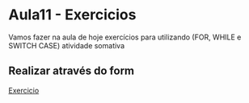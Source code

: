 # Aula11 - Exercicios


Vamos fazer na aula de hoje exercícios para utilizando (FOR, WHILE e SWITCH CASE) atividade somativa

## Realizar através do form

[Exercicio](https://forms.gle/e7bRoPuC9Jn478nj8)

 

